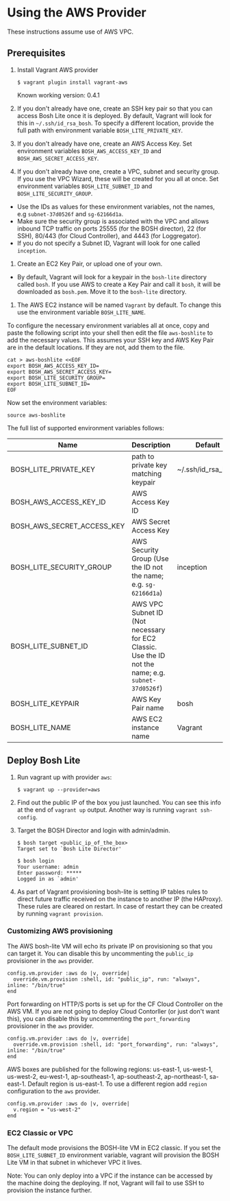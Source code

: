 # Using the AWS Provider

These instructions assume use of AWS VPC.

## Prerequisites

1. Install Vagrant AWS provider

    ```
    $ vagrant plugin install vagrant-aws
    ```

    Known working version: 0.4.1

1. If you don't already have one, create an SSH key pair so that you can access Bosh Lite once it is deployed. By default, Vagrant will look for this in `~/.ssh/id_rsa_bosh`. To specify a different location, provide the full path with environment variable `BOSH_LITE_PRIVATE_KEY`.
1. If you don't already have one, create an AWS Access Key. Set environment variables `BOSH_AWS_ACCESS_KEY_ID` and `BOSH_AWS_SECRET_ACCESS_KEY`.
1. If you don't already have one, create a VPC, subnet and security group. If you use the VPC Wizard, these will be created for you all at once. Set environment variables `BOSH_LITE_SUBNET_ID` and `BOSH_LITE_SECURITY_GROUP`. 
  - Use the IDs as values for these environment variables, not the names, e.g `subnet-37d0526f` and `sg-62166d1a`.
  - Make sure the security group is associated with the VPC and allows inbound TCP traffic on ports 25555 (for the BOSH director), 22 (for SSH), 80/443 (for Cloud Controller), and 4443 (for Loggregator).
  - If you do not specify a Subnet ID, Vagrant will look for one called `inception`.
1. Create an EC2 Key Pair, or upload one of your own.
  - By default, Vagrant will look for a keypair in the `bosh-lite` directory called `bosh`. If you use AWS to create a Key Pair and call it `bosh`, it will be downloaded as `bosh.pem`. Move it to the `bosh-lite` directory. 
1. The AWS EC2 instance will be named `Vagrant` by default. To change this use the environment variable `BOSH_LITE_NAME`.

To configure the necessary environment variables all at once, copy and paste the following script into your shell then edit the file `aws-boshlite` to add the necessary values. This assumes your SSH key and AWS Key Pair are in the default locations. If they are not, add them to the file.

```
cat > aws-boshlite <<EOF
export BOSH_AWS_ACCESS_KEY_ID=
export BOSH_AWS_SECRET_ACCESS_KEY=
export BOSH_LITE_SECURITY_GROUP=
export BOSH_LITE_SUBNET_ID=
EOF
```
Now set the environment variables:
```
source aws-boshlite
```

The full list of supported environment variables follows:

|Name|Description|Default|
|---|---|---|
|BOSH_LITE_PRIVATE_KEY      |path to private key matching keypair |~/.ssh/id_rsa_bosh|
|BOSH_AWS_ACCESS_KEY_ID     |AWS Access Key ID                    | |
|BOSH_AWS_SECRET_ACCESS_KEY |AWS Secret Access Key                | |
|BOSH_LITE_SECURITY_GROUP   |AWS Security Group (Use the ID not the name; e.g. `sg-62166d1a`) |inception|
|BOSH_LITE_SUBNET_ID        |AWS VPC Subnet ID (Not necessary for EC2 Classic. Use the ID not the name; e.g. `subnet-37d0526f`) | |
|BOSH_LITE_KEYPAIR          |AWS Key Pair name                    |bosh|
|BOSH_LITE_NAME             |AWS EC2 instance name                |Vagrant|

## Deploy Bosh Lite

1. Run vagrant up with provider `aws`:

    ```
    $ vagrant up --provider=aws
    ```

1. Find out the public IP of the box you just launched. You can see this info at the end of `vagrant up` output. Another way is running `vagrant ssh-config`.

1. Target the BOSH Director and login with admin/admin.

    ```
    $ bosh target <public_ip_of_the_box>
    Target set to `Bosh Lite Director'

    $ bosh login
    Your username: admin
    Enter password: *****
    Logged in as `admin'
    ```

1. As part of Vagrant provisioning bosh-lite is setting IP tables rules to direct future traffic received on the instance to another IP (the HAProxy). These rules are cleared on restart. In case of restart they can be created by running `vagrant provision`.

### Customizing AWS provisioning

The AWS bosh-lite VM will echo its private IP on provisioning so that you can target it. You can disable this by uncommenting the `public_ip` provisioner in the `aws` provider.

```
config.vm.provider :aws do |v, override|
  override.vm.provision :shell, id: "public_ip", run: "always", inline: "/bin/true"
end
```

Port forwarding on HTTP/S ports is set up for the CF Cloud Controller on the AWS VM. If you are not going to deploy Cloud Contorller (or just don't want this), you can disable this by uncommenting the `port_forwarding` provisioner in the `aws` provider.

```
config.vm.provider :aws do |v, override|
  override.vm.provision :shell, id: "port_forwarding", run: "always", inline: "/bin/true"
end
```

AWS boxes are published for the following regions: us-east-1, us-west-1, us-west-2, eu-west-1, ap-southeast-1, ap-southeast-2, ap-northeast-1, sa-east-1. Default region is us-east-1. To use a different region add `region` configuration to the `aws` provider.

```
config.vm.provider :aws do |v, override|
  v.region = "us-west-2"
end
```

### EC2 Classic or VPC

The default mode provisions the BOSH-lite VM in EC2 classic. If you set the `BOSH_LITE_SUBNET_ID` environment variable, vagrant will provision the BOSH Lite VM in that subnet in whichever VPC it lives.

Note: You can only deploy into a VPC if the instance can be accessed by the machine doing the deploying. If not, Vagrant will fail to use SSH to provision the instance further.
